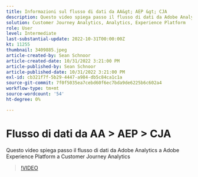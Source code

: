 ```yaml
---
title: Informazioni sul flusso di dati da AA&gt; AEP &gt; CJA
description: Questo video spiega passo il flusso di dati da Adobe Analytics a Adobe Experience Platform a Customer Journey Analytics
solution: Customer Journey Analytics, Analytics, Experience Platform
role: User
level: Intermediate
last-substantial-update: 2022-10-31T00:00:00Z
kt: 11255
thumbnail: 3409885.jpeg
article-created-by: Sean Schnoor
article-created-date: 10/31/2022 3:21:00 PM
article-published-by: Sean Schnoor
article-published-date: 10/31/2022 3:21:00 PM
exl-id: cb321f7f-5b29-4447-a984-db5c84ca1c1a
source-git-commit: 7f0f5035ea7cebd60f6ec7bda9de6225b6c602a4
workflow-type: tm+mt
source-wordcount: '54'
ht-degree: 0%

---
```


# Flusso di dati da AA > AEP > CJA

Questo video spiega passo il flusso di dati da Adobe Analytics a Adobe Experience Platform a Customer Journey Analytics

>[!VIDEO](https://video.tv.adobe.com/v/3409885/?quality=12&learn=on)
